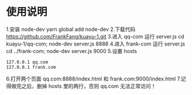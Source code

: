# 使用说明
 1.安装 node-dev yarn global add node-dev
 2.下载代码 https://github.com/FrankFang/kuayu-1.git
 3.进入 qq-com 运行 server.js cd kuayu-1/qq-com; node-dev server.js 8888
 4.进入 frank-com 运行 server.js cd ../frank-com; node-dev server.js 9000
 5.设置 hosts
 ```
 127.0.0.1 qq.com
 127.0.0.1 frank.com
  ```
 6.打开两个页面 qq.com:8888/index.html 和 frank.com:9000/index.html
 7.记得做完之后，删掉 hosts 里的两行，否则 qq.com 无法正常访问！

